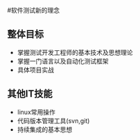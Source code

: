 #软件测试新的理念

## 整体目标
- 掌握测试开发工程师的基本技术及思想理论
- 掌握一门语言以及自动化测试框架
- 具体项目实战


## 其他IT技能
- linux常用操作
- 代码版本管理工具(svn,git)
- 持续集成的基本思想
